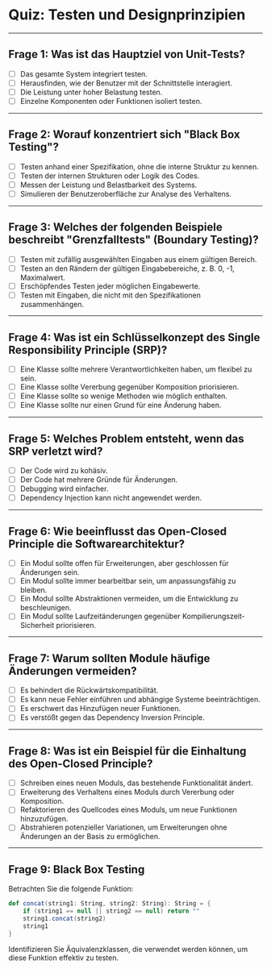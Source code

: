 # Quiz: Testen und Designprinzipien

---

## **Frage 1: Was ist das Hauptziel von Unit-Tests?**
-[ ] Das gesamte System integriert testen.  
-[ ] Herausfinden, wie der Benutzer mit der Schnittstelle interagiert.  
-[ ] Die Leistung unter hoher Belastung testen.  
-[ ] Einzelne Komponenten oder Funktionen isoliert testen.  

---

## **Frage 2: Worauf konzentriert sich "Black Box Testing"?**
-[ ] Testen anhand einer Spezifikation, ohne die interne Struktur zu kennen.  
-[ ] Testen der internen Strukturen oder Logik des Codes.  
-[ ] Messen der Leistung und Belastbarkeit des Systems.  
-[ ] Simulieren der Benutzeroberfläche zur Analyse des Verhaltens.  

---

## **Frage 3: Welches der folgenden Beispiele beschreibt "Grenzfalltests" (Boundary Testing)?**
-[ ] Testen mit zufällig ausgewählten Eingaben aus einem gültigen Bereich.  
-[ ] Testen an den Rändern der gültigen Eingabebereiche, z. B. 0, -1, Maximalwert.  
-[ ] Erschöpfendes Testen jeder möglichen Eingabewerte.  
-[ ] Testen mit Eingaben, die nicht mit den Spezifikationen zusammenhängen.  

---

## **Frage 4: Was ist ein Schlüsselkonzept des Single Responsibility Principle (SRP)?**
-[ ] Eine Klasse sollte mehrere Verantwortlichkeiten haben, um flexibel zu sein.  
-[ ] Eine Klasse sollte Vererbung gegenüber Komposition priorisieren.  
-[ ] Eine Klasse sollte so wenige Methoden wie möglich enthalten.  
-[ ] Eine Klasse sollte nur einen Grund für eine Änderung haben.  

---

## **Frage 5: Welches Problem entsteht, wenn das SRP verletzt wird?**
-[ ] Der Code wird zu kohäsiv.  
-[ ] Der Code hat mehrere Gründe für Änderungen.  
-[ ] Debugging wird einfacher.  
-[ ] Dependency Injection kann nicht angewendet werden.  

---

## **Frage 6: Wie beeinflusst das Open-Closed Principle die Softwarearchitektur?**
-[ ] Ein Modul sollte offen für Erweiterungen, aber geschlossen für Änderungen sein.  
-[ ] Ein Modul sollte immer bearbeitbar sein, um anpassungsfähig zu bleiben.  
-[ ] Ein Modul sollte Abstraktionen vermeiden, um die Entwicklung zu beschleunigen.  
-[ ] Ein Modul sollte Laufzeitänderungen gegenüber Kompilierungszeit-Sicherheit priorisieren.  

---

## **Frage 7: Warum sollten Module häufige Änderungen vermeiden?**
-[ ] Es behindert die Rückwärtskompatibilität.  
-[ ] Es kann neue Fehler einführen und abhängige Systeme beeinträchtigen.  
-[ ] Es erschwert das Hinzufügen neuer Funktionen.  
-[ ] Es verstößt gegen das Dependency Inversion Principle.  

---

## **Frage 8: Was ist ein Beispiel für die Einhaltung des Open-Closed Principle?**
-[ ] Schreiben eines neuen Moduls, das bestehende Funktionalität ändert.  
-[ ] Erweiterung des Verhaltens eines Moduls durch Vererbung oder Komposition.  
-[ ] Refaktorieren des Quellcodes eines Moduls, um neue Funktionen hinzuzufügen.  
-[ ] Abstrahieren potenzieller Variationen, um Erweiterungen ohne Änderungen an der Basis zu ermöglichen.  

---

## **Frage 9: Black Box Testing**
Betrachten Sie die folgende Funktion:

```scala
def concat(string1: String, string2: String): String = {
    if (string1 == null || string2 == null) return ""
    string1.concat(string2)
    string1
}
```

Identifizieren Sie Äquivalenzklassen, die verwendet werden können, um diese Funktion effektiv zu testen.